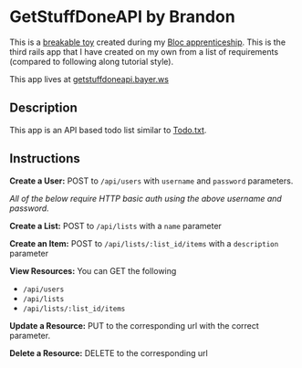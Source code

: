# GetStuffDoneAPI by Brandon

This is a [breakable toy](http://chimera.labs.oreilly.com/books/1234000001813/ch05.html#breakable_toys) created during my [Bloc apprenticeship](http://bloc.io). This is the third rails app that I have created on my own from a list of requirements (compared to following along tutorial style).

This app lives at [getstuffdoneapi.bayer.ws](http://getstuffdoneapi.bayer.ws)

## Description

This app is an API based todo list similar to [Todo.txt](http://todotxt.com/).

## Instructions

**Create a User:** POST to `/api/users` with `username` and `password` parameters.

*All of the below require HTTP basic auth using the above username and password.*

**Create a List:** POST to `/api/lists` with a `name` parameter

**Create an Item:** POST to `/api/lists/:list_id/items` with a `description` parameter

**View Resources:** You can GET the following
* `/api/users`
* `/api/lists`
* `/api/lists/:list_id/items`

**Update a Resource:** PUT to the corresponding url with the correct parameter.

**Delete a Resource:** DELETE to the corresponding url

